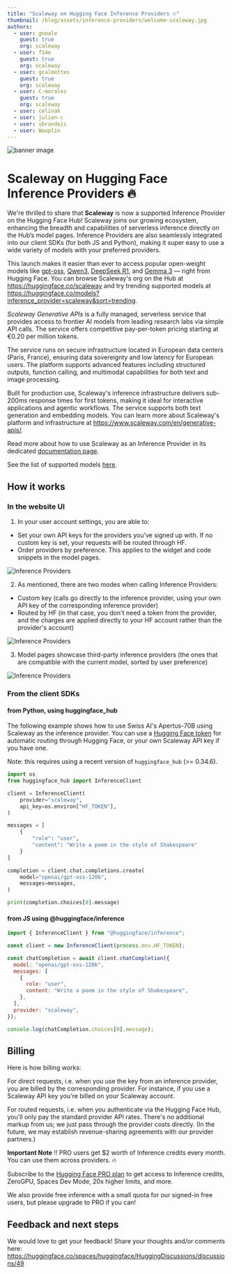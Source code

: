 ```yaml
---
title: "Scaleway on Hugging Face Inference Providers 🔥"
thumbnail: /blog/assets/inference-providers/welcome-scaleway.jpg
authors:
  - user: gnoale
    guest: true
    org: scaleway
  - user: f14e
    guest: true
    org: scaleway
  - user: gcalmettes
    guest: true
    org: scaleway
  - user: C-morales
    guest: true
    org: scaleway
  - user: celinah
  - user: julien-c
  - user: sbrandeis
  - user: Wauplin
---
```


![banner image](https://huggingface.co/blog/assets/inference-providers/welcome-scaleway.jpg)

# Scaleway on Hugging Face Inference Providers 🔥

We're thrilled to share that **Scaleway** is now a supported Inference Provider on the Hugging Face Hub!
Scaleway joins our growing ecosystem, enhancing the breadth and capabilities of serverless inference directly on the Hub’s model pages. Inference Providers are also seamlessly integrated into our client SDKs (for both JS and Python), making it super easy to use a wide variety of models with your preferred providers.

This launch makes it easier than ever to access popular open-weight models like [gpt-oss](https://huggingface.co/openai/gpt-oss-120b?inference_provider=scaleway), [Qwen3](https://huggingface.co/Qwen/Qwen3-Coder-30B-A3B-Instruct?inference_provider=scaleway), [DeepSeek R1](https://huggingface.co/deepseek-ai/DeepSeek-R1-Distill-Llama-70B?inference_provider=scaleway), and [Gemma 3](https://huggingface.co/google/gemma-3-27b-it?inference_provider=scaleway) — right from Hugging Face. You can browse Scaleway's org on the Hub at https://huggingface.co/scaleway and try trending supported models at https://huggingface.co/models?inference_provider=scaleway&sort=trending.

_Scaleway Generative APIs_ is a fully managed, serverless service that provides access to frontier AI models from leading research labs via simple API calls. The service offers competitive pay-per-token pricing starting at €0.20 per million tokens.

The service runs on secure infrastructure located in European data centers (Paris, France), ensuring data sovereignty and low latency for European users. The platform supports advanced features including structured outputs, function calling, and multimodal capabilities for both text and image processing.

Built for production use, Scaleway's inference infrastructure delivers sub-200ms response times for first tokens, making it ideal for interactive applications and agentic workflows. The service supports both text generation and embedding models. You can learn more about Scaleway's platform and infrastructure at https://www.scaleway.com/en/generative-apis/.


Read more about how to use Scaleway as an Inference Provider in its dedicated [documentation page](https://huggingface.co/docs/inference-providers/providers/scaleway).

See the list of supported models [here](https://huggingface.co/models?inference_provider=scaleway&sort=trending).

## How it works

### In the website UI

1. In your user account settings, you are able to:

- Set your own API keys for the providers you’ve signed up with. If no custom key is set, your requests will be routed through HF.
- Order providers by preference. This applies to the widget and code snippets in the model pages.

<img src="https://huggingface.co/datasets/huggingface/documentation-images/resolve/main/inference-providers/user-settings-updated.png" alt="Inference Providers"/>

2. As mentioned, there are two modes when calling Inference Providers:

- Custom key (calls go directly to the inference provider, using your own API key of the corresponding inference provider)
- Routed by HF (in that case, you don't need a token from the provider, and the charges are applied directly to your HF account rather than the provider's account)

<img src="https://huggingface.co/datasets/huggingface/documentation-images/resolve/main/inference-providers/explainer.png" alt="Inference Providers"/>

3. Model pages showcase third-party inference providers (the ones that are compatible with the current model, sorted by user preference)

<img src="https://huggingface.co/datasets/huggingface/documentation-images/resolve/main/inference-providers/model-widget-updated.png" alt="Inference Providers"/>

### From the client SDKs

#### from Python, using huggingface_hub

The following example shows how to use Swiss AI's Apertus-70B using Scaleway as the inference provider. You can use a [Hugging Face token](https://huggingface.co/settings/tokens) for automatic routing through Hugging Face, or your own Scaleway API key if you have one.

Note: this requires using a recent version of `huggingface_hub` (>= 0.34.6).

```python
import os
from huggingface_hub import InferenceClient

client = InferenceClient(
    provider="scaleway",
    api_key=os.environ["HF_TOKEN"],
)

messages = [
    {
        "role": "user",
        "content": "Write a poem in the style of Shakespeare"
    }
]

completion = client.chat.completions.create(
    model="openai/gpt-oss-120b",
    messages=messages,
)

print(completion.choices[0].message)
```

#### from JS using @huggingface/inference

```js
import { InferenceClient } from "@huggingface/inference";

const client = new InferenceClient(process.env.HF_TOKEN);

const chatCompletion = await client.chatCompletion({
  model: "openai/gpt-oss-120b",
  messages: [
    {
      role: "user",
      content: "Write a poem in the style of Shakespeare",
    },
  ],
  provider: "scaleway",
});

console.log(chatCompletion.choices[0].message);
```

## Billing

Here is how billing works:

For direct requests, i.e. when you use the key from an inference provider, you are billed by the corresponding provider. For instance, if you use a Scaleway API key you're billed on your Scaleway account.

For routed requests, i.e. when you authenticate via the Hugging Face Hub, you'll only pay the standard provider API rates. There's no additional markup from us; we just pass through the provider costs directly. (In the future, we may establish revenue-sharing agreements with our provider partners.)

**Important Note** ‼️ PRO users get $2 worth of Inference credits every month. You can use them across providers. 🔥

Subscribe to the [Hugging Face PRO plan](https://hf.co/subscribe/pro) to get access to Inference credits, ZeroGPU, Spaces Dev Mode, 20x higher limits, and more.

We also provide free inference with a small quota for our signed-in free users, but please upgrade to PRO if you can!


## Feedback and next steps

We would love to get your feedback! Share your thoughts and/or comments here: https://huggingface.co/spaces/huggingface/HuggingDiscussions/discussions/49
